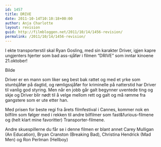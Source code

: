 ```yaml
---
id: 1457
title: DRIVE
date: 2011-10-14T10:10:18+00:00
author: Anja Charlotte
layout: revision
guid: http://filmbloggen.net/2011/10/14/1456-revision/
permalink: /2011/10/14/1456-revision/
---
```

I ekte transporterstil skal Ryan Gosling, med sin karakter Driver, igjen kapre ungjenters hjerter som bad ass-sjåfør i filmen “DRIVE” som inntar kinoene 21.oktober!

Bilde

Driver er en mann som liker seg best bak rattet og med et yrke som stuntsjåfør på dagtid, og rømligssjåfør for kriminelle på natterstid har Driver til vanlig god styring. Men når en jobb går galt begynner uventede ting og skje og Driver blir nødt til å velge mellom rett og galt og må rømme fra gangstere som er ute etter han.

Med prisen for beste regi fra årets filmfestival i Cannes, kommer nok en bilfilm som følger med i rekken til andre bilfilmer som fast&furious-filmene og (helt klart mine favoritter) Transporter-filmene.

Andre skuespillerne du får se i denne filmen er blant annet Carey Mulligan (An Education), Bryan Cranston (Breaking Bad), Christina Hendrick (Mad Men) og Ron Perlman (Hellboy)

<span class='embed-youtube' style='text-align:center; display: block;'></span>